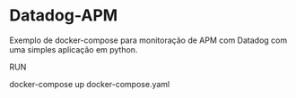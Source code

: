 # Datadog-APM
Exemplo de docker-compose para monitoração de APM  com Datadog  com uma simples aplicação em python.

RUN

docker-compose up docker-compose.yaml
